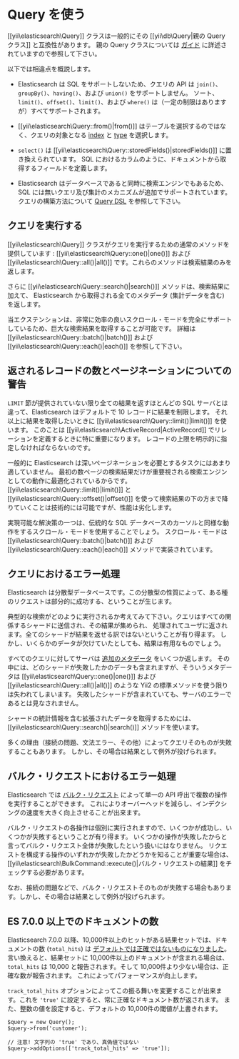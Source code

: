 # Query を使う

[[yii\elasticsearch\Query]] クラスは一般的にその [[yii\db\Query|親の Query クラス]] と互換性があります。
親の Query クラスについては [ガイド](https://github.com/yiisoft/yii2/blob/master/docs/guide/db-query-builder.md) に詳述されていますので参照して下さい。

以下では相違点を概説します。

- Elasticsearch は SQL をサポートしないため、クエリの API は `join()`、`groupBy()`、`having()`、および `union()` をサポートしません。
  ソート、`limit()`、`offset()`、`limit()`、および `where()` は（一定の制限はありますが）すべてサポートされます。

- [[yii\elasticsearch\Query::from()|from()]] はテーブルを選択するのではなく、クエリの対象となる
  [index](https://www.elastic.co/guide/en/elasticsearch/reference/current/glossary.html#glossary-index)
  と [type](https://www.elastic.co/guide/en/elasticsearch/reference/current/glossary.html#glossary-type) を選択します。

- `select()` は [[yii\elasticsearch\Query::storedFields()|storedFields()]] に置き換えられています。
  SQL におけるカラムのように、ドキュメントから取得するフィールドを定義します。

- Elasticsearch はデータベースであると同時に検索エンジンでもあるため、SQL には無いクエリ及び集計のメカニズムが追加でサポートされています。
  クエリの構築方法について [Query DSL](https://www.elastic.co/guide/en/elasticsearch/reference/current/query-dsl.html) を参照して下さい。


## クエリを実行する

[[yii\elasticsearch\Query]] クラスがクエリを実行するための通常のメソッドを提供しています : [[yii\elasticsearch\Query::one()|one()]] および
[[yii\elasticsearch\Query::all()|all()]] です。これらのメソッドは検索結果のみを返します。

さらに [[yii\elasticsearch\Query::search()|search()]] メソッドは、検索結果に加えて、
Elasticsearch から取得される全てのメタデータ (集計データを含む) を返します。

当エクステンションは、非常に効率の良いスクロール・モードを完全にサポートしているため、巨大な検索結果を取得することが可能です。
詳細は [[yii\elasticsearch\Query::batch()|batch()]] および [[yii\elasticsearch\Query::each()|each()]] を参照して下さい。


## 返されるレコードの数とページネーションについての警告

`LIMIT` 節が提供されていない限り全ての結果を返すほとんどの SQL サーバとは違って、Elasticsearch はデフォルトで 10 レコードに結果を制限します。
それ以上に結果を取得したいときに [[yii\elasticsearch\Query::limit()|limit()]] を使います。
このことは [[yii\elasticsearch\ActiveRecord|ActiveRecord]] でリレーションを定義するときに特に重要になります。
レコードの上限を明示的に指定しなければならないのです。

一般的に Elasticsearch は深いページネーションを必要とするタスクにはあまり適していません。
最初の数ページの検索結果だけが重要視される検索エンジンとしての動作に最適化されているからです。
[[yii\elasticsearch\Query::limit()|limit()]] と [[yii\elasticsearch\Query::offset()|offset()]] を使って検索結果の下の方まで降りていくことは技術的には可能ですが、性能は劣化します。

実現可能な解決策の一つは、伝統的な SQL データベースのカーソルと同様な動作をするスクロール・モードを使用することでしょう。
スクロール・モードは [[yii\elasticsearch\Query::batch()|batch()]] および [[yii\elasticsearch\Query::each()|each()]] メソッドで実装されています。


## クエリにおけるエラー処理

Elasticsearch は分散型データベースです。この分散型の性質によって、ある種のリクエストは部分的に成功する、ということが生じます。

典型的な検索がどのように実行されるか考えてみて下さい。クエリはすべての関係するシャードに送信され、その結果が集められ、
処理されてユーザに返されます。全てのシャードが結果を返せる訳ではないということが有り得ます。
しかし、いくらかのデータが欠けていたとしても、結果は有用なものでしょう。

すべてのクエリに対してサーバは [追加のメタデータ](https://www.elastic.co/guide/en/elasticsearch/reference/current/search-search.html#search-api-response-body) をいくつか返します。
その中には、どのシャードが失敗したかのデータも含まれますが、そういうメタデータは 
[[yii\elasticsearch\Query::one()|one()]] および [[yii\elasticsearch\Query::all()|all()]] のような Yii2 の標準メソッドを使う限りは失われてしまいます。
失敗したシャードが含まれていても、サーバのエラーであるとは見なされません。

シャードの統計情報を含む拡張されたデータを取得するためには、[[yii\elasticsearch\Query::search()|search()]] メソッドを使います。

多くの理由（接続の問題、文法エラー、その他）によってクエリそのものが失敗することもあります。
しかし、その場合は結果として例外が投げられます。


## バルク・リクエストにおけるエラー処理

Elasticsearch では [バルク・リクエスト](https://www.elastic.co/guide/en/elasticsearch/reference/current/docs-bulk.html) によって単一の API 呼出で複数の操作を実行することができます。
これによりオーバーヘッドを減らし、インデクシングの速度を大きく向上させることが出来ます。

バルク・リクエストの各操作は個別に実行されますので、いくつかが成功し、いくつかが失敗するということが有り得ます。
いくつかの操作が失敗したからと言ってバルク・リクエスト全体が失敗したという扱いにはなりません。
リクエストを構成する操作のいずれかが失敗したかどうかを知ることが重要な場合は、[[yii\elasticsearch\BulkCommand::execute()|バルク・リクエストの結果]] をチェックする必要があります。

なお、接続の問題などで、バルク・リクエストそのものが失敗する場合もあります。しかし、その場合は結果として例外が投げられます。


## ES 7.0.0 以上でのドキュメントの数

Elasticsearch 7.0.0 以降、10,000件以上のヒットがある結果セットでは、ドキュメントの数 (`total_hits`) は
[デフォルトでは正確ではないものになりました](https://www.elastic.co/guide/en/elasticsearch/reference/current/breaking-changes-7.0.html#track-total-hits-10000-default)。
言い換えると、結果セットに 10,000件以上のドキュメントが含まれる場合は、`total_hits` は 10,000 と報告されます。そして 10,000件より少ない場合は、正確な数が報告されます。
これによってパフォーマンスが向上します。

`track_total_hits` オプションによってこの振る舞いを変更することが出来ます。これを `'true'` に設定すると、常に正確なドキュメント数が返されます。
また、整数の値を設定すると、デフォルトの 10,000件の閾値が上書きれます。

```
$query = new Query();
$query->from('customer');

// 注意! 文字列の 'true' であり、真偽値ではない
$query->addOptions(['track_total_hits' => 'true']);
```
